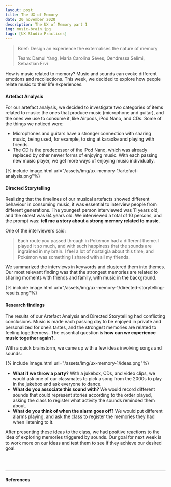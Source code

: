 ```yaml
---
layout: post
title: The UX of Memory
date: 20 november 2020
description: The UX of Memory part 1
img: music-brain.jpg
tags: [UX Studio Practices] 
---
```

> Brief: Design an experience the externalises the nature of memory
> 
> Team: Damul Yang, Maria Carolina Séves, Qendressa Selimi, Sebastian Ervi 

How is music related to memory? Music and sounds can evoke different emotions and recollections. This week, we decided to explore how people relate music to their life experiences.

#### Artefact Analysis

For our artefact analysis, we decided to investigate two categories of items related to music: the ones that produce music (microphone and guitar), and the ones we use to consume it, like Airpods, iPod Nano, and CDs. Some of the things we noticed were:
* Microphones and guitars have a stronger connection with sharing music, being used, for example, to sing at karaoke and playing with friends. 
* The CD is the predecessor of the iPod Nano, which was already replaced by other newer forms of enjoying music. With each passing new music player, we get more ways of enjoying music individually.

{% include image.html url="/assets/img/ux-memory-1/artefact-analysis.png"%}


#### Directed Storytelling

Realizing that the timelines of our musical artefacts showed different behaviour in consuming music, it was essential to interview people from different generations. The youngest person interviewed was 11 years old, and the oldest was 64 years old. We interviewed a total of 10 persons, and the prompt was: **tell me a story about a strong memory related to music**. 

One of the interviewers said: 

> Each route you passed through in Pokémon had a different theme. I played it so much, and with such happiness that the sounds are ingrained in my brain. I feel a lot of nostalgia about this time, and Pokémon was something I shared with all my friends. 

We summarized the interviews in keywords and clustered them into themes. Our most relevant finding was that the strongest memories are related to sharing moments with friends and family, with music in the background.

{% include image.html url="/assets/img/ux-memory-1/directed-storytelling-results.png"%}


#### Research findings

The results of our Artefact Analysis and Directed Storytelling had conflicting conclusions. Music is made each passing day to be enjoyed in private and personalized for one’s tastes, and the strongest memories are related to feeling togetherness. The essential question is **how can we experience music together again?**.

 With a quick brainstorm, we came up with a few ideas involving songs and sounds:

{% include image.html url="/assets/img/ux-memory-1/ideas.png"%}

* **What if we throw a party?** With a jukebox, CDs, and video clips, we would ask one of our classmates to pick a song from the 2000s to play in the jukebox and ask everyone to dance.
* **What do you associate this sound with?** We would record different sounds that could represent stories according to the order played, asking the class to register what activity the sounds reminded them about.
* **What do you think of when the alarm goes off?** We would put different alarms playing, and ask the class to register the memories they had when listening to it.

After presenting these ideas to the class, we had positive reactions to the idea of exploring memories triggered by sounds. Our goal for next week is to work more on our ideas and test them to see if they achieve our desired goal. 


<br>
<br>

***

#### References



